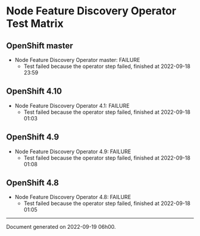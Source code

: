 
Node Feature Discovery Operator Test Matrix
===========================================

OpenShift master
----------------



* Node Feature Discovery Operator master: FAILURE
  - Test failed because the operator step failed, finished at 2022-09-18 23:59






OpenShift 4.10
--------------



* Node Feature Discovery Operator 4.1: FAILURE
  - Test failed because the operator step failed, finished at 2022-09-18 01:03






OpenShift 4.9
-------------



* Node Feature Discovery Operator 4.9: FAILURE
  - Test failed because the operator step failed, finished at 2022-09-18 01:08






OpenShift 4.8
-------------



* Node Feature Discovery Operator 4.8: FAILURE
  - Test failed because the operator step failed, finished at 2022-09-18 01:05






---
Document generated on 2022-09-19 06h00.
